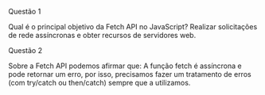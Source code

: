 Questão 1

Qual é o principal objetivo da Fetch API no JavaScript?
Realizar solicitações de rede assíncronas e obter recursos de servidores web.

Questão 2

Sobre a Fetch API podemos afirmar que:
A função fetch é assíncrona e pode retornar um erro, por isso, precisamos fazer um tratamento de erros (com try/catch ou then/catch) sempre que a utilizamos.
